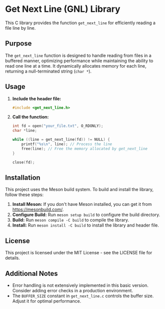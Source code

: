 # Get Next Line (GNL) Library

This C library provides the function `get_next_line` for efficiently reading a file line by line.

## Purpose

The `get_next_line` function is designed to handle reading from files in a buffered manner, optimizing performance while maintaining the ability to read one line at a time. It dynamically allocates memory for each line, returning a null-terminated string (`char *`).

## Usage

1. **Include the header file:**

   ```c
   #include <get_next_line.h>
   ```

2. **Call the function:**

   ```c
   int fd = open("your_file.txt", O_RDONLY);
   char *line;

   while ((line = get_next_line(fd)) != NULL) {
       printf("%s\n", line); // Process the line
       free(line); // Free the memory allocated by get_next_line
   }

   close(fd);
   ```

## Installation

This project uses the Meson build system. To build and install the library, follow these steps:

1.  **Install Meson:** If you don't have Meson installed, you can get it from https://mesonbuild.com/.
2.  **Configure Build:** Run `meson setup build` to configure the build directory.
3.  **Build:** Run `meson compile -C build` to compile the library.
4.  **Install:** Run `meson install -C build` to install the library and header file.

## License

This project is licensed under the MIT License - see the LICENSE file for details.

## Additional Notes

- Error handling is not extensively implemented in this basic version. Consider adding error checks in a production environment.
- The `BUFFER_SIZE` constant in `get_next_line.c` controls the buffer size. Adjust it for optimal performance.
